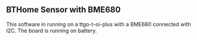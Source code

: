 ## BTHome Sensor with BME680

This software in running on a ttgo-t-oi-plus with a BME680 connected with I2C.
The board is running on battery.